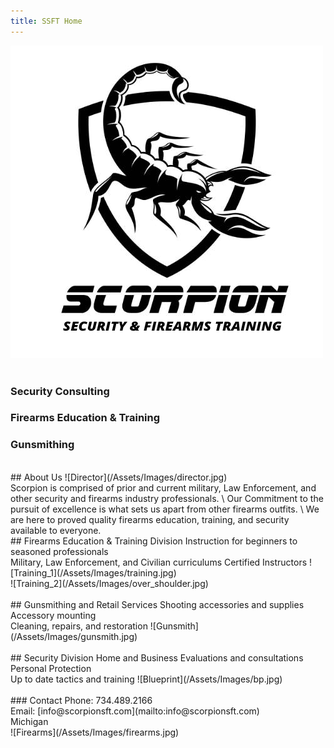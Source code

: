 ```yaml
---
title: SSFT Home
---
```


![Logo](/Assets/Images/scorpion_logo.jpeg) <br>
<br>
### Security Consulting
### Firearms Education & Training
### Gunsmithing
<br>
## About Us
![Director](/Assets/Images/director.jpg) <br>
Scorpion is comprised of prior and current military, Law Enforcement, and other security and firearms industry professionals. \
Our Commitment to the pursuit of excellence is what sets us apart from other firearms outfits. \
We are here to proved quality firearms education, training, and security available to everyone.
<br>
## Firearms Education & Training Division
Instruction for beginners to seasoned professionals <br>
Military, Law Enforcement, and Civilian curriculums
Certified Instructors
![Training_1](/Assets/Images/training.jpg) <br>
![Training_2](/Assets/Images/over_shoulder.jpg) <br>
<br>
## Gunsmithing and Retail Services
Shooting accessories and supplies <br>
Accessory mounting <br>
Cleaning, repairs, and restoration
![Gunsmith](/Assets/Images/gunsmith.jpg) <br>
<br>
## Security Division
Home and Business Evaluations and consultations <br>
Personal Protection <br>
Up to date tactics and training
![Blueprint](/Assets/Images/bp.jpg) <br>
<br>
### Contact
Phone: 734.489.2166 <br>
Email: [info@scorpionsft.com](mailto:info@scorpionsft.com) <br>
Michigan
<br>
![Firearms](/Assets/Images/firearms.jpg)
